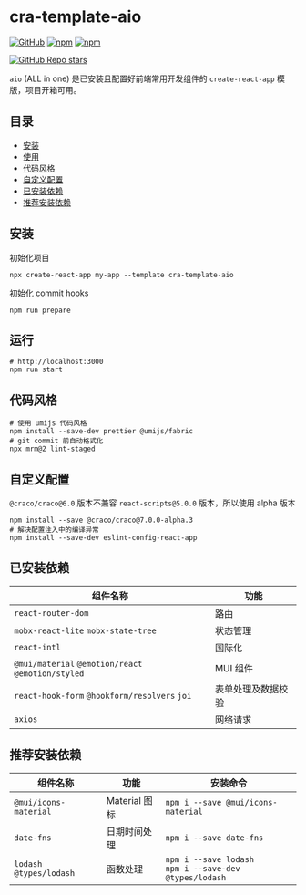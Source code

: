 # cra-template-aio

[![GitHub](https://img.shields.io/github/license/ysbjlzlx/cra-template-aio)](https://github.com/ysbjlzlx/cra-template-aio/blob/main/LICENSE)
[![npm](https://img.shields.io/npm/v/cra-template-aio)](https://www.npmjs.com/package/cra-template-aio)
[![npm](https://img.shields.io/npm/dy/cra-template-aio)](https://www.npmjs.com/package/cra-template-aio)


[![GitHub Repo stars](https://img.shields.io/github/stars/ysbjlzlx/cra-template-aio?style=social)](https://github.com/ysbjlzlx/cra-template-aio)

`aio` (ALL in one) 是已安装且配置好前端常用开发组件的 `create-react-app` 模版，项目开箱可用。

## 目录

* [安装](#安装)
* [使用](#运行)
* [代码风格](#代码风格)
* [自定义配置](#自定义配置)
* [已安装依赖](#已安装依赖)
* [推荐安装依赖](#推荐安装依赖)

## 安装

初始化项目
```shell
npx create-react-app my-app --template cra-template-aio
```

初始化 commit hooks
```shell
npm run prepare
```

## 运行

```shell
# http://localhost:3000
npm run start
```

## 代码风格

```shell
# 使用 umijs 代码风格
npm install --save-dev prettier @umijs/fabric
# git commit 前自动格式化
npx mrm@2 lint-staged
```
## 自定义配置

`@craco/craco@6.0` 版本不兼容 `react-scripts@5.0.0` 版本，所以使用 alpha 版本

```shell
npm install --save @craco/craco@7.0.0-alpha.3
# 解决配置注入中的编译异常
npm install --save-dev eslint-config-react-app
```

## 已安装依赖

| 组件名称                                               | 功能        |
|----------------------------------------------------|-----------|
| `react-router-dom`                                 | 路由        |
| `mobx-react-lite` `mobx-state-tree`                | 状态管理      |
| `react-intl`                                       | 国际化       |
| `@mui/material` `@emotion/react` `@emotion/styled` | MUI 组件    |
| `react-hook-form` `@hookform/resolvers` `joi`      | 表单处理及数据校验 |
| `axios`                                            | 网络请求      |


## 推荐安装依赖

| 组件名称                      | 功能          | 安装命令                                                        |
|---------------------------|-------------|-------------------------------------------------------------|
| `@mui/icons-material`     | Material 图标 | `npm i --save @mui/icons-material`                          |
| `date-fns`                | 日期时间处理      | `npm i --save date-fns`                                     |
| `lodash`  `@types/lodash` | 函数处理        | `npm i --save lodash`<br />`npm i --save-dev @types/lodash` |

